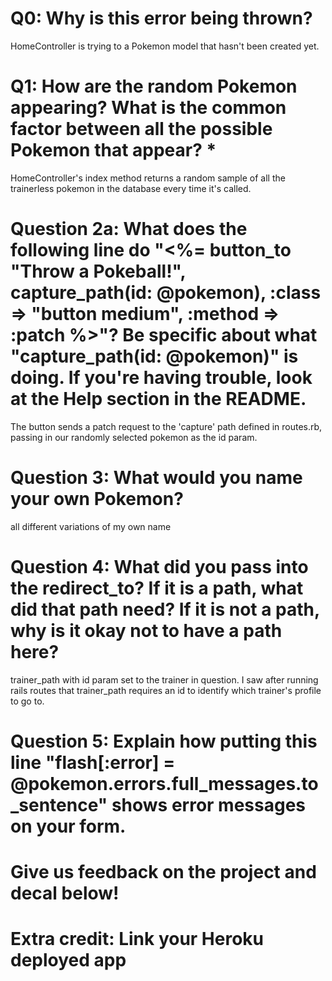 # Q0: Why is this error being thrown?
HomeController is trying to a Pokemon model that hasn't been created yet.

# Q1: How are the random Pokemon appearing? What is the common factor between all the possible Pokemon that appear? *
HomeController's index method returns a random sample of all the trainerless pokemon in the database every time it's called.

# Question 2a: What does the following line do "<%= button_to "Throw a Pokeball!", capture_path(id: @pokemon), :class => "button medium", :method => :patch %>"? Be specific about what "capture_path(id: @pokemon)" is doing. If you're having trouble, look at the Help section in the README.
The button sends a patch request to the 'capture' path defined in routes.rb, passing in our randomly selected pokemon as the id param.

# Question 3: What would you name your own Pokemon?
all different variations of my own name

# Question 4: What did you pass into the redirect_to? If it is a path, what did that path need? If it is not a path, why is it okay not to have a path here?
trainer_path with id param set to the trainer in question. I saw after running rails routes that trainer_path requires an id to identify which trainer's profile to go to. 

# Question 5: Explain how putting this line "flash[:error] = @pokemon.errors.full_messages.to_sentence" shows error messages on your form.

# Give us feedback on the project and decal below!

# Extra credit: Link your Heroku deployed app
